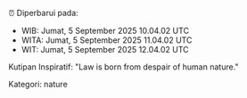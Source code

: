 ⏰ Diperbarui pada:
- WIB: Jumat, 5 September 2025 10.04.02 UTC
- WITA: Jumat, 5 September 2025 11.04.02 UTC
- WIT: Jumat, 5 September 2025 12.04.02 UTC

Kutipan Inspiratif:
"Law is born from despair of human nature."


Kategori: nature


